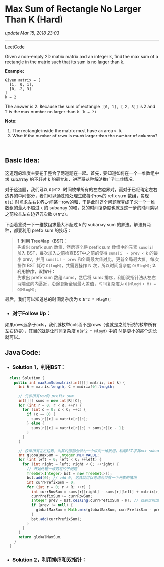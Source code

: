 # Max Sum of Rectangle No Larger Than K (Hard)
_update Mar 15, 2018 23:03_

---
[LeetCode](https://leetcode.com/problems/max-sum-of-rectangle-no-larger-than-k/description/)

Given a non-empty 2D matrix matrix and an integer k, find the max sum of a rectangle in the matrix such that its sum is no larger than k.

**Example:**   

    Given matrix = [
      [1,  0, 1],
      [0, -2, 3]
    ]
    k = 2
    
The answer is 2. Because the sum of rectangle `[[0, 1], [-2, 3]]` is 2 and 2 is the max number no larger than `k (k = 2)`.

**Note:**

1. The rectangle inside the matrix must have an area `> 0`.
2. What if the number of rows is much larger than the number of columns?

<br>

## Basic Idea:
这道题的难度主要在于整合了两道题在一起。首先，要知道如何在一个一维数组中求 subarray 的不超过 k 的最大和，进而将这种解法推广到二维情况。

对于这道题，我们可以 `O(N^2)` 时间枚举所有的左右边界对，而对于已经确定左右边界的中间部分，我们可以通过预处理生成每个row的 refix sum 数组，实现 `O(1)` 时间求左右边界之间某一row的和，于是此时这个问题就变成了求一个一维数组的最大不超过 k 的 subarray 的和，总的时间复杂度也就是这一步的时间乘以之前枚举左右边界的次数 `O(N^2)`。

下面着重说一下一维数组求最大不超过 k 的 subarray sum 的解法。解法有两种，都要利用 prefix sum 的技巧：
> **1. 利用 TreeMap（BST)：**   
先求出 prefix sum 数组，然后逐个将 prefix sum 数组中的元素 `sums[i]` 加入 BST，每次加入之前检查BST中之前的使得 `sums[i] - prev < k` 的最小 prev，并用 `sums[i] - prev` 和全局最大值对比，更新全局最大值。每次操作 BST 耗时 `O(logM)`，共需要操作 N 次，所以时间复杂度 `O(MlogM)`;
> **2. 利用排序，双指针：**  
先求出 prefix sum 数组 sums，然后将 sums 排序，利用双指针法从左右两端点向内逼近，沿途更新全局最大差值，时间复杂度为 `O(MlogM + M) = O(MlogM)`;

最后，我们可以知道总的时间复杂度为 `O(N^2 * MlogM)`;

* ### 对于Follow Up：
如果rows远多于cols，我们就枚举cols而不是rows（也就是之前所说的枚举所有左右边界），其目的就是让时间复杂度 `O(N^2 * MlogM)` 中的 N 是更小的那个边长就可以。

## Java Code:
* ### Solution 1，利用BST：
```java
  class Solution {
    public int maxSumSubmatrix(int[][] matrix, int k) {
      int R = matrix.length, C = matrix[0].length;
      
      // 先求所有row的 prefix sum
      int[][] sums = new int[R][C];
      for (int r = 0; r < R; ++r) {
        for (int c = 0; c < C; ++c) {
          if (c == 0) {
            sums[r][c] = matrix[r][c];
          } else {
            sums[r][c] = matrix[r][c] + sums[r][c - 1];
          }
        }
      }
      
      // 枚举所有左右边界，对其内部部分视为一个纵向一维数组，利用BST求其max subarray sum 不大于 k
      int globalMaxSum = Integer.MIN_VALUE;
      for (int left = 0; left < C; ++left) {
        for (int right = left; right < C; ++right) {
          // 开始处理一维数组的子问题
          TreeSet<Integer> bst = new TreeSet<>();
          bst.add(0); // add 0, 这样就可以考虑到只有一个元素的情况
          int currPrefixSum = 0;
          for (int r = 0; r < R; ++r) {
            int currRowSum = sums[r][right] - sums[r][left] + matrix[r][left]; // 注意这里的技巧
            currPrefixSum += currRowSum;
            Integer prev = bst.ceiling(currPrefixSum - k); // 找到之前出现过的使得 currPrefixSum-prev<k 的最小prev
            if (prev != null) {
              globalMaxSum = Math.max(globalMaxSum, currPrefixSum - prev);
            }
            bst.add(currPrefixSum);
          }
        }
      }
      return globalMaxSum;
    }
  }
```

* ### Solution 2，利用排序和双指针：
```java
